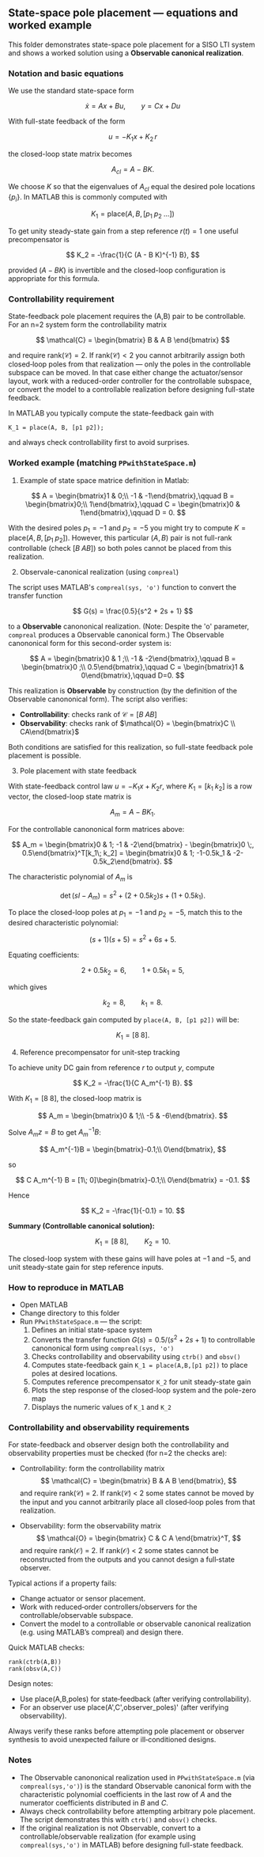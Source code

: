 ## State-space pole placement — equations and worked example

This folder demonstrates state-space pole placement for a SISO LTI system and shows a worked solution using a **Observable canonical realization**.

### Notation and basic equations

We use the standard state-space form

$$
\dot{x} = A x + B u,\qquad y = C x + D u
$$

With full-state feedback of the form

$$
u = -K_1 x + K_2\,r
$$

the closed-loop state matrix becomes

$$
A_{cl} = A - B K.
$$

We choose $K$ so that the eigenvalues of $A_{cl}$ equal the desired pole locations $\{p_i\}$. In MATLAB this is commonly computed with

$$
K_1 = \text{place}(A, B, [p_1\; p_2\; \dots])
$$

To get unity steady-state gain from a step reference $r(t)=1$ one useful precompensator is

$$
K_2 = -\frac{1}{C (A - B K)^{-1} B},
$$

provided $(A - B K)$ is invertible and the closed-loop configuration is appropriate for this formula.

### Controllability requirement

State-feedback pole placement requires the (A,B) pair to be controllable. For an n=2 system form the controllability matrix

$$
\mathcal{C} = \begin{bmatrix} B & A B \end{bmatrix}
$$

and require $\mathrm{rank}(\mathcal{C}) = 2$. If $\mathrm{rank}(\mathcal{C})<2$ you cannot arbitrarily assign both closed‑loop poles from that realization — only the poles in the controllable subspace can be moved. In that case either change the actuator/sensor layout, work with a reduced-order controller for the controllable subspace, or convert the model to a controllable realization before designing full-state feedback.

In MATLAB you typically compute the state-feedback gain with

```
K_1 = place(A, B, [p1 p2]);
```

and always check controllability first to avoid surprises.



### Worked example (matching `PPwithStateSpace.m`)

1) Example of state space matrice definition in Matlab:

$$
A = \begin{bmatrix}1 & 0;\\ -1 & -1\end{bmatrix},\qquad
B = \begin{bmatrix}0;\\ 1\end{bmatrix},\qquad
C = \begin{bmatrix}0 & 1\end{bmatrix},\qquad D = 0.
$$

With the desired poles $p_1=-1$ and $p_2=-5$ you might try to compute $K=\text{place}(A,B,[p_1\;p_2])$. However, this particular $(A,B)$ pair is not full-rank controllable (check $[B\;AB]$) so both poles cannot be placed from this realization.

2) Observale-canonical realization (using `compreal`)

The script uses MATLAB's `compreal(sys, 'o')` function to convert the transfer function

$$
G(s) = \frac{0.5}{s^2 + 2s + 1}
$$

to a **Observable** canononical realization. (Note: Despite the 'o' parameter, `compreal` produces a Observable canonical form.) The Observable canononical form for this second-order system is:

$$
A = \begin{bmatrix}0 & 1 ;\\ -1 & -2\end{bmatrix},\qquad
B = \begin{bmatrix}0 ;\\ 0.5\end{bmatrix},\qquad
C = \begin{bmatrix}1 & 0\end{bmatrix},\qquad D=0.
$$

This realization is **Observable** by construction (by the definition of the Observable canononical form). The script also verifies:
- **Controllability**: checks rank of $\mathcal{C} = [B\; AB]$
- **Observability**: checks rank of $\mathcal{O} = \begin{bmatrix}C \\ CA\end{bmatrix}$

Both conditions are satisfied for this realization, so full-state feedback pole placement is possible.

3) Pole placement with state feedback

With state-feedback control law $u = -K_1 x + K_2 r$, where $K_1 = [k_1\; k_2]$ is a row vector, the closed-loop state matrix is

$$
A_m = A - B K_1.
$$

For the controllable canononical form matrices above:

$$
A_m = \begin{bmatrix}0 & 1; -1 & -2\end{bmatrix} - \begin{bmatrix}0 \;, 0.5\end{bmatrix}^T[k_1\; k_2]
= \begin{bmatrix}0 & 1; -1-0.5k_1 & -2-0.5k_2\end{bmatrix}.
$$

The characteristic polynomial of $A_m$ is

$$
\det(sI - A_m) = s^2 + (2+0.5k_2)s + (1+0.5k_1).
$$

To place the closed-loop poles at $p_1=-1$ and $p_2=-5$, match this to the desired characteristic polynomial:

$$
(s+1)(s+5) = s^2 + 6s + 5.
$$

Equating coefficients:

$$
2 + 0.5k_2 = 6,\qquad 1 + 0.5k_1 = 5,
$$

which gives

$$
k_2 = 8,\qquad k_1 = 8.
$$

So the state-feedback gain computed by `place(A, B, [p1 p2])` will be:

$$
K_1 = [8\; 8].
$$

4) Reference precompensator for unit-step tracking

To achieve unity DC gain from reference $r$ to output $y$, compute

$$
K_2 = -\frac{1}{C A_m^{-1} B}.
$$

With $K_1=[8\;8]$, the closed-loop matrix is

$$
A_m = \begin{bmatrix}0 & 1;\\ -5 & -6\end{bmatrix}.
$$

Solve $A_m z = B$ to get $A_m^{-1}B$:

$$
A_m^{-1}B = \begin{bmatrix}-0.1;\\ 0\end{bmatrix},
$$

so

$$
C A_m^{-1} B = [1\; 0]\begin{bmatrix}-0.1;\\ 0\end{bmatrix} = -0.1.
$$

Hence

$$
K_2 = -\frac{1}{-0.1} = 10.
$$

**Summary (Controllable canonical solution):**

$$
K_1 = [8\; 8],\qquad K_2 = 10.
$$

The closed-loop system with these gains will have poles at $-1$ and $-5$, and unit steady-state gain for step reference inputs.


### How to reproduce in MATLAB

- Open MATLAB
- Change directory to this folder
- Run `PPwithStateSpace.m` — the script:
  1. Defines an initial state-space system
  2. Converts the transfer function $G(s) = 0.5/(s^2+2s+1)$ to controllable canononical form using `compreal(sys, 'o')`
  3. Checks controllability and observability using `ctrb()` and `obsv()`
  4. Computes state-feedback gain `K_1 = place(A,B,[p1 p2])` to place poles at desired locations.
  5. Computes reference precompensator `K_2` for unit steady-state gain
  6. Plots the step response of the closed-loop system and the pole-zero map
  7. Displays the numeric values of `K_1` and `K_2`

### Controllability and observability requirements

For state-feedback and observer design both the controllability and observability properties must be checked (for n=2 the checks are):

- Controllability: form the controllability matrix
    $$
    \mathcal{C} = \begin{bmatrix} B & A B \end{bmatrix},
    $$
    and require rank(𝒞) = 2. If rank(𝒞) < 2 some states cannot be moved by the input and you cannot arbitrarily place all closed‑loop poles from that realization.

- Observability: form the observability matrix
    $$
    \mathcal{O} = \begin{bmatrix} C & C A \end{bmatrix}^T,
    $$
    and require rank(𝒪) = 2. If rank(𝒪) < 2 some states cannot be reconstructed from the outputs and you cannot design a full‑state observer.

Typical actions if a property fails:
- Change actuator or sensor placement.
- Work with reduced‑order controllers/observers for the controllable/observable subspace.
- Convert the model to a controllable or observable canonical realization (e.g. using MATLAB’s compreal) and design there.

Quick MATLAB checks:
```
rank(ctrb(A,B))
rank(obsv(A,C))
```
Design notes:
- Use place(A,B,poles) for state‑feedback (after verifying controllability).
- For an observer use place(A',C',observer_poles)' (after verifying observability).

Always verify these ranks before attempting pole placement or observer synthesis to avoid unexpected failure or ill‑conditioned designs.



### Notes

- The Observable canononical realization used in `PPwithStateSpace.m` (via `compreal(sys,'o')`) is the standard Observable canonical form with the characteristic polynomial coefficients in the last row of $A$ and the numerator coefficients distributed in $B$ and $C$.
- Always check controllability before attempting arbitrary pole placement. The script demonstrates this with `ctrb()` and `obsv()` checks.
- If the original realization is not Observable, convert to a controllable/observable realization (for example using `compreal(sys,'o')` in MATLAB) before designing full-state feedback.
